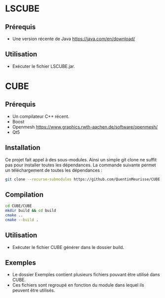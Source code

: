 # LSCUBE

## Prérequis 
- Une version récente de Java https://java.com/en/download/

## Utilisation
- Exécuter le fichier LSCUBE.jar.


# CUBE

## Prérequis
- Un compilateur C++ récent.
- Boost
- Openmesh https://www.graphics.rwth-aachen.de/software/openmesh/
- Qt5 

## Installation
 Ce projet fait appel à des sous-modules. Ainsi un simple git clone ne suffit pas pour installer toutes les dépendances. La commande suivante permet un téléchargement de toutes les dépendances : 

```bash
git clone --recurse-submodules https://github.com/QuentinMeurisse/CUBE
```

## Compilation

```bash
cd CUBE/CUBE
mkdir build && cd build
cmake ..
cmake --build .
```
## Utilisation
- Exécuter le fichier CUBE générer dans le dossier build.

## Exemples
- Le dossier Exemples contient plusieurs fichiers pouvant être utilisé dans CUBE.
- Ces fichiers sont regroupé en fonction du module dans lequel ils peuvent être utilisés. 